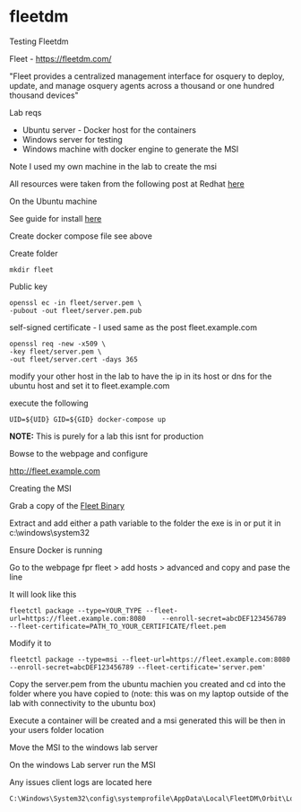 # fleetdm

Testing Fleetdm 

Fleet - https://fleetdm.com/

"Fleet provides a centralized management interface for osquery to deploy, update, and manage osquery agents across a thousand or one hundred thousand devices"

Lab reqs

* Ubuntu server - Docker host for the containers 
* Windows server for testing
* Windows machine with docker engine to generate the MSI 

Note I used my own machine in the lab to create the msi 

All resources were taken from the following post at Redhat [here](https://www.redhat.com/sysadmin/fleetdm-get-started)

On the Ubuntu machine

See guide for install [here](https://docs.docker.com/engine/install/ubuntu/)

Create docker compose file see above

Create folder 

    mkdir fleet

Public key

    openssl ec -in fleet/server.pem \
    -pubout -out fleet/server.pem.pub

 self-signed certificate - I used same as the post fleet.example.com

    openssl req -new -x509 \
    -key fleet/server.pem \
    -out fleet/server.cert -days 365

modify your other host in the lab to have the ip in its host or dns for the ubuntu host and set it to fleet.example.com

execute the following 

    UID=${UID} GID=${GID} docker-compose up

**NOTE:** This is purely for a lab this isnt for production 


Bowse to the webpage and configure 

http://fleet.example.com 


Creating the MSI 

Grab a copy of the [Fleet Binary](https://github.com/fleetdm/fleet/releases)

Extract and add either a path variable to the folder the exe is in or put it in c:\windows\system32

Ensure Docker is running 

Go to the webpage fpr fleet > add hosts > advanced and copy and pase the line 

It will look like this

    fleetctl package --type=YOUR_TYPE --fleet-url=https://fleet.example.com:8080    --enroll-secret=abcDEF123456789   --fleet-certificate=PATH_TO_YOUR_CERTIFICATE/fleet.pem

  Modify it to       

    fleetctl package --type=msi --fleet-url=https://fleet.example.com:8080 --enroll-secret=abcDEF123456789 --fleet-certificate='server.pem'

Copy the server.pem from the ubuntu machien you created and cd into the folder where you have copied to (note: this was on my laptop outside of the lab with connectivity to the ubuntu box)

Execute a container will be created and a msi generated this will be then in your users folder location 

Move the MSI to the windows lab server 

On the windows Lab server run the MSI 


Any issues client logs are located here

    C:\Windows\System32\config\systemprofile\AppData\Local\FleetDM\Orbit\Logs
